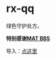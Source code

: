 # rx-qq
绿色守护处方。

**特别感谢[MAT BBS](https://mat.letitfly.me)**

导入：[点这里](https://greenify.github.io/liangyuteng0927/rx-qq)
